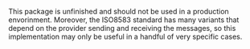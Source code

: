 This package is unfinished and should not be used in a production envorinment. Moreover, the ISO8583 standard has many variants that depend on the provider sending and receiving the messages, so this implementation may only be useful in a handful of very specific cases. 
